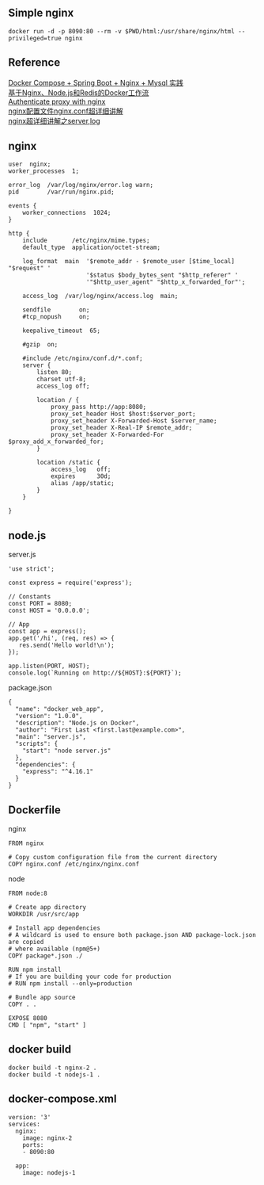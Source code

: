 ## Simple nginx
```
docker run -d -p 8090:80 --rm -v $PWD/html:/usr/share/nginx/html --privileged=true nginx
```

## Reference
[Docker Compose + Spring Boot + Nginx + Mysql 实践](http://ityouknow.com/springboot/2018/03/28/dockercompose-springboot-mysql-nginx.html)  
[基于Nginx、Node.js和Redis的Docker工作流](http://dockone.io/article/291)   
[Authenticate proxy with nginx](https://docs.docker.com/registry/recipes/nginx/#setting-things-up)  
[nginx配置文件nginx.conf超详细讲解](https://www.cnblogs.com/liang-wei/p/5849771.html)  
[nginx超详细讲解之server,log](https://blog.csdn.net/u014459326/article/details/53366921)


## nginx
```
user  nginx;
worker_processes  1;

error_log  /var/log/nginx/error.log warn;
pid        /var/run/nginx.pid;

events {
    worker_connections  1024;
}

http {
    include       /etc/nginx/mime.types;
    default_type  application/octet-stream;

    log_format  main  '$remote_addr - $remote_user [$time_local] "$request" '
                      '$status $body_bytes_sent "$http_referer" '
                      '"$http_user_agent" "$http_x_forwarded_for"';

    access_log  /var/log/nginx/access.log  main;

    sendfile        on;
    #tcp_nopush     on;

    keepalive_timeout  65;

    #gzip  on;

    #include /etc/nginx/conf.d/*.conf;
    server {
        listen 80;
        charset utf-8;
        access_log off;

        location / {
            proxy_pass http://app:8080;
            proxy_set_header Host $host:$server_port;
            proxy_set_header X-Forwarded-Host $server_name;
            proxy_set_header X-Real-IP $remote_addr;
            proxy_set_header X-Forwarded-For $proxy_add_x_forwarded_for;
        }

        location /static {
            access_log   off;
            expires      30d;
            alias /app/static;
        }
    }

}
```

## node.js 
server.js  
```
'use strict';

const express = require('express');

// Constants
const PORT = 8080;
const HOST = '0.0.0.0';

// App
const app = express();
app.get('/hi', (req, res) => {
   res.send('Hello world!\n');
});

app.listen(PORT, HOST);
console.log(`Running on http://${HOST}:${PORT}`);

```
package.json
```
{
  "name": "docker_web_app",
  "version": "1.0.0",
  "description": "Node.js on Docker",
  "author": "First Last <first.last@example.com>",
  "main": "server.js",
  "scripts": {
    "start": "node server.js"
  },
  "dependencies": {
    "express": "^4.16.1"
  }
}

```

## Dockerfile
nginx
```
FROM nginx

# Copy custom configuration file from the current directory
COPY nginx.conf /etc/nginx/nginx.conf
```
node
```
FROM node:8

# Create app directory
WORKDIR /usr/src/app

# Install app dependencies
# A wildcard is used to ensure both package.json AND package-lock.json are copied
# where available (npm@5+)
COPY package*.json ./

RUN npm install
# If you are building your code for production
# RUN npm install --only=production

# Bundle app source
COPY . .

EXPOSE 8080
CMD [ "npm", "start" ]
```

## docker build
```
docker build -t nginx-2 .
docker build -t nodejs-1 .
```


## docker-compose.xml
```
version: '3'
services:
  nginx:
    image: nginx-2
    ports:
    - 8090:80

  app:
    image: nodejs-1
```

